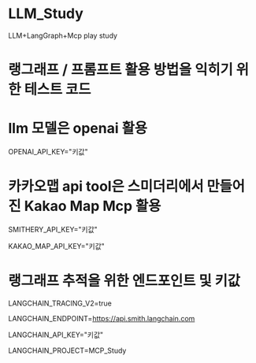 # LLM_Study
LLM+LangGraph+Mcp play study

# 랭그래프 / 프롬프트 활용 방법을 익히기 위한 테스트 코드

# llm 모델은 openai 활용
OPENAI_API_KEY="키값"

# 카카오맵 api tool은 스미더리에서 만들어진 Kakao Map Mcp 활용
SMITHERY_API_KEY="키값"

KAKAO_MAP_API_KEY="키값"

# 랭그래프 추적을 위한 엔드포인트 및 키값
LANGCHAIN_TRACING_V2=true

LANGCHAIN_ENDPOINT=https://api.smith.langchain.com

LANGCHAIN_API_KEY="키값"

LANGCHAIN_PROJECT=MCP_Study
